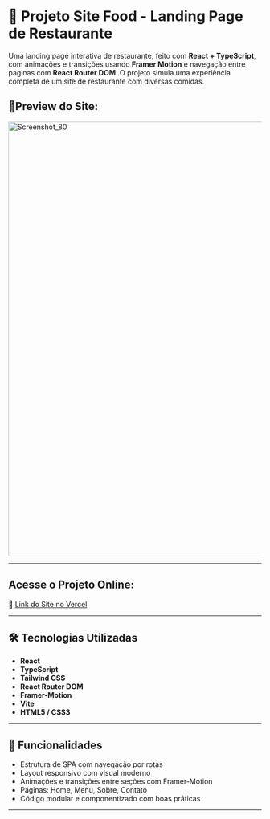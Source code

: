 # 🍔 Projeto Site Food - Landing Page de Restaurante
Uma landing page interativa de restaurante, feito com **React + TypeScript**, com animações e transições usando **Framer Motion** e navegação entre paginas com **React Router DOM**. O projeto simula uma experiência completa de um site de restaurante com diversas comidas.

## 📸Preview do Site: 
<img width="1746" height="866" alt="Screenshot_80" src="https://github.com/user-attachments/assets/be38ae92-9893-4af7-aa64-795a11147bfb" />

---

## Acesse o Projeto Online:
🔗 [Link do Site no Vercel](https://projeto-site-food-olive.vercel.app/)

---

## 🛠️ Tecnologias Utilizadas

- **React**
- **TypeScript**
- **Tailwind CSS**
- **React Router DOM**
- **Framer-Motion**
- **Vite**
- **HTML5 / CSS3**

---

## 📌 Funcionalidades

- Estrutura de SPA com navegação por rotas
- Layout responsivo com visual moderno
- Animações e transições entre seções com Framer-Motion
- Páginas: Home, Menu, Sobre, Contato
- Código modular e componentizado com boas práticas

---
